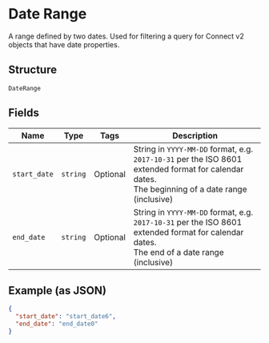 
# Date Range

A range defined by two dates. Used for filtering a query for Connect v2
objects that have date properties.

## Structure

`DateRange`

## Fields

| Name | Type | Tags | Description |
|  --- | --- | --- | --- |
| `start_date` | `string` | Optional | String in `YYYY-MM-DD` format, e.g. `2017-10-31` per the ISO 8601<br>extended format for calendar dates.<br>The beginning of a date range (inclusive) |
| `end_date` | `string` | Optional | String in `YYYY-MM-DD` format, e.g. `2017-10-31` per the ISO 8601<br>extended format for calendar dates.<br>The end of a date range (inclusive) |

## Example (as JSON)

```json
{
  "start_date": "start_date6",
  "end_date": "end_date0"
}
```

